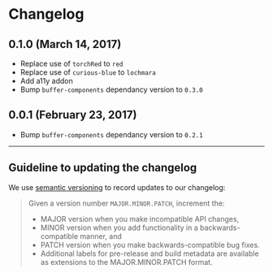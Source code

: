# Changelog

## 0.1.0 (March 14, 2017)

- Replace use of `torchRed` to `red`
- Replace use of `curious-blue` to `lochmara`
- Add a11y addon
- Bump `buffer-components` dependancy version to `0.3.0`

## 0.0.1 (February 23, 2017)

- Bump `buffer-components` dependancy version to `0.2.1`

---

## Guideline to updating the changelog

We use [semantic versioning](http://semver.org) to record updates to our changelog:

> Given a version number `MAJOR.MINOR.PATCH`, increment the:
>
>- MAJOR version when you make incompatible API changes,
>- MINOR version when you add functionality in a backwards-compatible manner, and
>- PATCH version when you make backwards-compatible bug fixes.
>- Additional labels for pre-release and build metadata are available as extensions to the MAJOR.MINOR.PATCH format.
